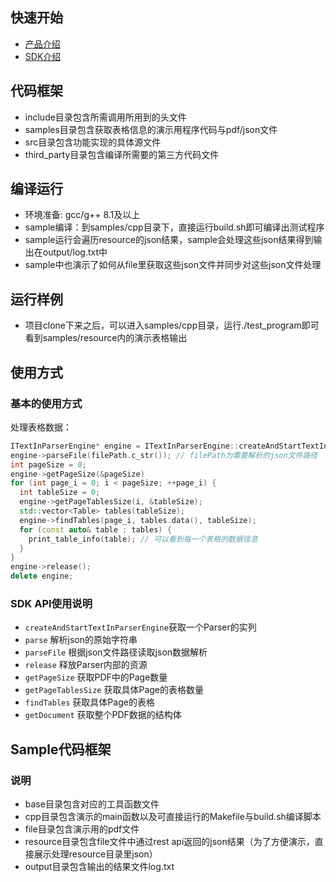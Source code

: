 ## 快速开始
- [产品介绍](https://www.textin.com/market/detail/pdf_to_markdown)
- [SDK介绍]()

## 代码框架
- include目录包含所需调用所用到的头文件
- samples目录包含获取表格信息的演示用程序代码与pdf/json文件
- src目录包含功能实现的具体源文件
- third_party目录包含编译所需要的第三方代码文件

## 编译运行
- 环境准备: gcc/g++ 8.1及以上
- sample编译：到samples/cpp目录下，直接运行build.sh即可编译出测试程序
- sample运行会遍历resource的json结果，sample会处理这些json结果得到输出在output/log.txt中
- sample中也演示了如何从file里获取这些json文件并同步对这些json文件处理

## 运行样例
- 项目clone下来之后，可以进入samples/cpp目录，运行./test_program即可看到samples/resource内的演示表格输出

## 使用方式

### 基本的使用方式

处理表格数据：
```cpp
ITextInParserEngine* engine = ITextInParserEngine::createAndStartTextInParserEngine();
engine->parseFile(filePath.c_str()); // filePath为需要解析的json文件路径
int pageSize = 0;
engine->getPageSize(&pageSize)
for (int page_i = 0; i < pageSize; ++page_i) {
  int tableSize = 0;
  engine->getPageTablesSize(i, &tableSize);
  std::vector<Table> tables(tableSize);
  engine->findTables(page_i, tables.data(), tableSize);
  for (const auto& table : tables) {
    print_table_info(table); // 可以看到每一个表格的数据信息
  }
}
engine->release();
delete engine;
```

### SDK API使用说明

- `createAndStartTextInParserEngine`获取一个Parser的实列
- `parse` 解析json的原始字符串
- `parseFile` 根据json文件路径读取json数据解析
- `release` 释放Parser内部的资源
- `getPageSize` 获取PDF中的Page数量
- `getPageTablesSize` 获取具体Page的表格数量
- `findTables` 获取具体Page的表格
- `getDocument` 获取整个PDF数据的结构体


## Sample代码框架
### 说明
- base目录包含对应的工具函数文件
- cpp目录包含演示的main函数以及可直接运行的Makefile与build.sh编译脚本
- file目录包含演示用的pdf文件
- resource目录包含file文件中通过rest api返回的json结果（为了方便演示，直接展示处理resource目录里json）
- output目录包含输出的结果文件log.txt
